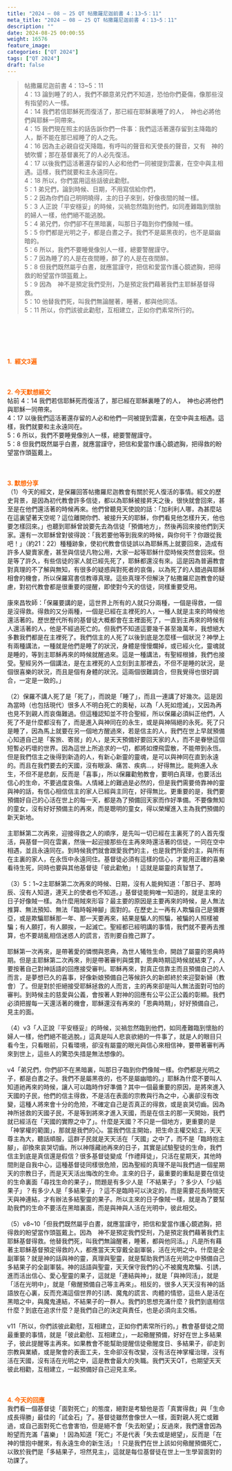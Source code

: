 ```yaml
---
title: "2024 – 08 – 25 QT 帖撒羅尼迦前書 4：13~5：11"
meta_title: "2024 – 08 – 25 QT 帖撒羅尼迦前書 4：13~5：11"
description: ""
date: 2024-08-25 00:00:55
weight: 16576
feature_image: 
categories: ["QT 2024"]
tags: ["QT 2024"]
draft: false
---
```


<blockquote>帖撒羅尼迦前書 4：13~5：11<br />
4：13 論到睡了的人，我們不願意弟兄們不知道，恐怕你們憂傷，像那些沒有指望的人一樣。<br />
4：14 我們若信耶穌死而復活了，那已經在耶穌裏睡了的人，　神也必將他們與耶穌一同帶來。<br />
4：15 我們現在照主的話告訴你們一件事：我們這活著還存留到主降臨的人，斷不能在那已經睡了的人之先。<br />
4：16 因為主必親自從天降臨，有呼叫的聲音和天使長的聲音，又有　神的號吹響；那在基督裏死了的人必先復活。<br />
4：17 以後我們這活著還存留的人必和他們一同被提到雲裏，在空中與主相遇。這樣，我們就要和主永遠同在。<br />
4：18 所以，你們當用這些話彼此勸慰。<br />
5：1 弟兄們，論到時候、日期，不用寫信給你們，<br />
5：2 因為你們自己明明曉得，主的日子來到，好像夜間的賊一樣。<br />
5：3 人正說「平安穩妥」的時候，災禍忽然臨到他們，如同產難臨到懷胎的婦人一樣，他們絕不能逃脫。<br />
5：4 弟兄們，你們卻不在黑暗裏，叫那日子臨到你們像賊一樣。<br />
5：5 你們都是光明之子，都是白晝之子。我們不是屬黑夜的，也不是屬幽暗的。<br />
5：6 所以，我們不要睡覺像別人一樣，總要警醒謹守。<br />
5：7 因為睡了的人是在夜間睡，醉了的人是在夜間醉。<br />
5：8 但我們既然屬乎白晝，就應當謹守，把信和愛當作護心鏡遮胸，把得救的盼望當作頭盔戴上。<br />
5：9 因為　神不是預定我們受刑，乃是預定我們藉著我們主耶穌基督得救。<br />
5：10 他替我們死，叫我們無論醒著，睡著，都與他同活。<br />
5：11 所以，你們該彼此勸慰，互相建立，正如你們素常所行的。</blockquote><br />
&nbsp;<br />
<br />
&nbsp;<br />
<br />
<span style="color: #ff6600;"><strong>1.  經文3遍</strong></span><br />
<br />
&nbsp;<br />
<br />
<span style="color: #ff6600;"><strong>2. 今天默想經文<br />
</strong></span>帖前 4：14 我們若信耶穌死而復活了，那已經在耶穌裏睡了的人，　神也必將他們與耶穌一同帶來。<br />
4：17 以後我們這活著還存留的人必和他們一同被提到雲裏，在空中與主相遇。這樣，我們就要和主永遠同在。<br />
5：6 所以，我們不要睡覺像別人一樣，總要警醒謹守。<br />
5：8 但我們既然屬乎白晝，就應當謹守，把信和愛當作護心鏡遮胸，把得救的盼望當作頭盔戴上。<br />
<br />
&nbsp;<br />
<br />
<strong><span style="color: #ff6600;">3. 默想分享<br />
</span></strong>（1）今天的經文，是保羅回答帖撒羅尼迦教會有關於死人復活的事情。經文的歷史背景，是因為初代教會許多信徒，都以為耶穌被接昇天之後，很快就會回來，甚至是在他們還活著的時候再來。他們曾聽見天使說的話：「加利利人哪，為甚麼站在這裏望著天空呢？這位離開你們、被接升天的耶穌，你們看見他怎樣升天，他也要怎樣回來。」也聽到耶穌曾說要先去為信徒「預備地方」，然後再回來接他們到天家。還有一次耶穌曾對彼得說：「我若要他等到我來的時候，與你何干？你跟從我吧！」（約21：22）種種跡象，使初代教會信徒誤以為耶穌馬上就要回來，造成有許多人變賣家產，甚至與信徒凡物公用，大家一起等耶穌什麼時候突然會回來。但是等了許久，有些信徒的家人就已經先死了，耶穌都還沒有來。這是因為普遍教會對真理的不了解與無知，有很多的疑惑與對死者的哀傷，以為死了的人錯過與耶穌相會的機會，所以保羅寫書信教導真理。這些真理不但解決了帖撒羅尼迦教會的疑慮，對初代教會都是很重要的提醒，即使對今天的信徒，同樣重要受用。<br />
<br />
康來昌牧師：「保羅要講的是，這世界上所有的人就只分兩種，一個是得救，一個是沒得救。得救的又分兩種，一個是已經在主裡死的人，一種人就是主來的時候他還活著的。歷世歷代所有的基督徒大概都會在主裡面死了，一直到主再來的時候有人還活著的人，他是不經過死亡的。但我們不知道這要幾千甚至幾萬年，我想絕大多數我們都是在主裡死了。我們信主的人死了以後到底是怎麼樣一個狀況？神學上有兩種講法，一種就是他們是睡了的狀況，身體是慢慢爛掉，或已經火化，靈魂就是睡的，等到主耶穌再來的時候就醒過來。這是一種講法，有聖經根據，我們也接受。聖經另外一個講法，是在主裡死的人立刻到主那裡去，不但不是睡的狀況，是個很喜樂的狀況，而且是個有身體的狀況。這兩個很難調合，但我覺得也很好調合，一定是一致的。」<br />
<br />
（2）保羅不講人死了是「死了」，而說是「睡了」，而且一連講了好幾次。這是因為當時（也包括現代）很多人不明白死亡的奧秘，以為「人死如燈滅」，又因為再也見不到親人而哀傷難過。但這種認知並不符合聖經，所以保羅必須糾正他們，人死了不是什麼都沒有了，而是進入與神同在的永生，或是與神隔絕的永死。死了只是睡了，因為馬上就要在另一個地方醒過來，若是信主的人，我們在世上早就預備心知道自己是「客旅、寄居」的人，是天天預備好要回天家的人，而不是眷戀這個短暫必朽壞的世界。因為這世上所追求的一切，都將如煙飛雲散，不能帶到永恆。但是我們信主之後得到新造的人，有新心新靈的靈魂，是可以與神同在直到永遠的。而且在我們要去的天國，沒有眼淚、痛苦、疾病…，好得無比。能夠進入永生，不但不是悲劇，反而是「喜事」，所以保羅勸勉教會，要明白真理，也要活出信心的生命，不要過度哀傷。人情緒上的難過是必然的，但是我們需要倚靠神的靈與神的話，有信心相信信主的家人已經與主同在，好得無比。更重要的是，我們要預備好自己的心活在世上的每一天，都是為了預備回天家而作好準備。不要像無知的童女，沒有好好預備主的再來，而是聰明的童女，得以榮耀進入主為我們預備的新天新地。<br />
<br />
主耶穌第二次再來，迎接得救之人的順序，是先叫一切已經在主裏死了的人首先復活，與基督一同在雲裏，然後一起迎接那些在主再來時還活著的信徒，一同在空中相遇，並且永遠同在。到時候我們就會跟愛我們的主，也是我們所愛的主，與所有在主裏的家人，在永恆中永遠同住。基督徒必須有這樣的信心，才能用正確的喜樂看待生死，同時也要與其他基督徒「彼此勸勉」！這就是屬靈的真智慧了。<br />
<br />
（3）5：1~2主耶穌第二次再來的時候、日期，沒有人能夠知道：「那日子、那時辰、沒有人知道，連天上的使者也不知道。」基督徒能夠唯一知道的，就是主來的日子好像賊一樣。為什麼用賊來形容？最主要的原因是主要再來的時候，是人無法推算、無法預知、無法「臨時報神腳」面對的。在歷史上一再有人欺騙自己是彌賽亞，或是欺騙耶穌那一年、那一天要再來，結果是騙人的照騙，被騙的人照樣被騙；有人願打，有人願挨，一起滅亡。聖經都已經明講的事情，我們就不要再去推算，也不要胡亂相信迷惑人的謊言，否則要自擔己罪了。<br />
<br />
耶穌第一次再來，是帶著愛的憐憫與恩典，為世人犧牲生命，開啟了屬靈的恩典時期。但是主耶穌第二次再來，則是帶著審判與獎賞，恩典時期這時候就結束了，人要按著自己對神話語的回應接受審判。耶穌再來，對真正信靠主而且預備自己的人而言，是夢想已久的喜事，好像新娘預備自己等候許久的新郎終於來迎娶新婦（教會）了。但是對於拒絕接受耶穌拯救的人而言，主的再來卻是叫人無法面對可怕的審判。到時候主的慈愛與公義，會按著人對神的回應有公平公正公義的彰顯。我們必須把握每一天還活著的機會，耶穌還沒有再來的「恩典時期」，好好預備自己，見主的面。<br />
<br />
（4）v3「人正說『平安穩妥』的時候，災禍忽然臨到他們，如同產難臨到懷胎的婦人一樣，他們絕不能逃脫。」這真是叫人悲哀欲絕的一件事了，就是人的眼目只看今生，只看眼前，只看環境，卻沒有屬靈的眼光與信心來相信神，要帶著審判再來到世上，這些人的驚恐失措是無法想像的。<br />
<br />
v4「弟兄們，你們卻不在黑暗裏，叫那日子臨到你們像賊一樣。你們都是光明之子，都是白晝之子。我們不是屬黑夜的，也不是屬幽暗的。」耶穌為什麼不要叫人知道祂再來的時候，讓人可以臨時作好準備？其中一個最重要的原因，是將來進入天國的子民，他們的信主得救，不是活在表面的宗教與行為之中，心裏卻沒有改變，這種人將來會十分的危險，不確定自己是否真正的得救，或是哀哭切齒。因為神所拯救的天國子民，不是等到將來才進入天國，而是在信主的那一天開始，我們就已經活在「天國的實際之中了」。什麼是天國？不只是一個地方，更重要的是「神掌權的範圍」，那就是我們的心。當我們信主開始，把生命主權交給主，天天尊主為大，聽話順服，這群子民就是天天活在「天國」之中了，而不是「臨時抱主腳」，卻換來哀哭切齒。所以神隱藏祂再來的日子，其實是試驗聖徒的生命，我們信主到底是真信還是假信？很多基督徒變成「作禮拜徒」，只活在星期天，其他時間則是自我中心，這種基督徒同樣很危險，因為聖經的真理不是叫我們過一個星期天的宗教日子，而是天天活出悔改的生命。主來的日子，最重要的重點是要在信徒的生命裏面「尋找生命的果子」，問題是有多少人是「不結果子」？多少人「少結果子」？有多少人是「多結果子」？這不是臨時可以決定的，而是需要花長時間天天與神連結，才有辦法多結聖靈的果子。所以主來的日子像賊一樣，就是為了要幫助我們的生命不要活在黑暗裏面，而是與神與人活在光明中，彼此相交。<br />
<br />
（5）v8~10「但我們既然屬乎白晝，就應當謹守，把信和愛當作護心鏡遮胸，把得救的盼望當作頭盔戴上。因為　神不是預定我們受刑，乃是預定我們藉著我們主耶穌基督得救。他替我們死，叫我們無論醒著，睡著，都與他同活。」凡是所有藉著主耶穌基督預定得救的人，都應當天天穿戴全副軍裝，活在光明之中。什麼是全副軍裝？就是神的話與神的靈，真理與聖靈，就是幫助我們活在光明之中預備自己多結果子的全副軍裝。神的話語與聖靈，天天保守我們的心不被魔鬼欺騙、引誘，進而活出信心、愛心聖靈的果子，這就是「連結與神」，就是「與神同活」，就是「活在光明中」，就是「儆醒預備自己等主再來」。相反的，很多人天天沒有神的話語放在心裏，反而充滿這個世界的引誘、魔鬼的謊言、肉體的情慾，這些人是活在黑暗之中，與魔鬼連結，不結果子的一群人。我們的思想充滿什麼？我們到底相信什麼？到底在追求什麼？是我們自己的決定與責任，也是必須向主交帳。<br />
<br />
v11「所以，你們該彼此勸慰，互相建立，正如你們素常所行的。」教會基督徒之間最重要的事情，就是「彼此勸慰、互相建立」，一起儆醒預備，好好在世上多結果子，彼此提醒等主再來。如果教會不能幫助提醒信徒儆醒度日、多結果子，卻走到宗教與業績，或是聚會的表面工夫，生命卻沒有改變，沒有活在神掌權治理，沒有活在天國，沒有活在光明之中，這是教會最大的失職。我們天天QT，也期望天天彼此相勸，互相建立，一起預備好自己迎見主來。<br />
<br />
&nbsp;<br />
<br />
<strong style="font-size: inherit;"><span style="color: #ff6600;">4. 今天的回應<br />
</span></strong>我們看一個基督徒「面對死亡」的態度，絕對是考驗他是否「真實得救」與「生命成長得勝」最佳的「試金石」了。基督徒雖然會像世人一樣，面對親人死亡或難過，或自己面對死亡也會害怕，但是絕不會「失去盼望」；反過來，我們還會因為盼望而充滿「喜樂」！因為知道「死亡」不是代表「失去或是絕望」，反而是「在神的懷抱中醒來，有永遠生命的新生活」！只是我們在世上該如何儆醒預備死亡，以致於我們是「多結果子，坦然見主」，這就是每位基督徒在世上一生學習面對的功課了。<br />
<br />
&nbsp;<br />
<br />
&nbsp;<br />
<br />
<strong style="font-size: inherit;"><span style="color: #ff6600;"> </span></strong><br />
<br />
<audio style="display: none;" controls="controls"></audio><br />
<br />
<audio style="display: none;" controls="controls"></audio><br />
<br />
<audio style="display: none;" controls="controls"></audio><br />
<br />
<audio style="display: none;" controls="controls"></audio><br />
<br />
<audio style="display: none;" controls="controls"></audio>
        